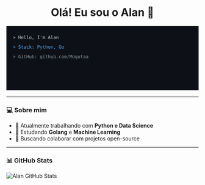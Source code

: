 <h1 align="center">Olá! Eu sou o Alan 👋</h1>

<p align="center">
  <img src="https://github.com/Mogutaa/Mogutaa/blob/main/profile.svg" alt="profile" />
</p>

---

### 💻 Sobre mim

- 🔭 Atualmente trabalhando com **Python e Data Science**
- 🌱 Estudando **Golang** e **Machine Learning**
- 👯 Buscando colaborar com projetos open-source

---

### 📊 GitHub Stats

![Alan GitHub Stats](https://github-readme-stats.vercel.app/api?username=Mogutaa&show_icons=true&theme=dracula)
